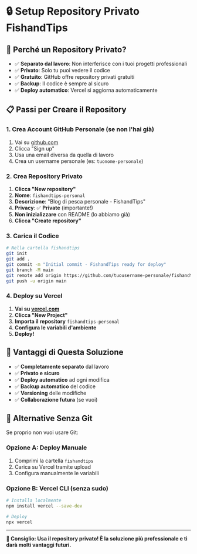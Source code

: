 # 🔒 Setup Repository Privato FishandTips

## 🎯 Perché un Repository Privato?

- ✅ **Separato dal lavoro**: Non interferisce con i tuoi progetti professionali
- ✅ **Privato**: Solo tu puoi vedere il codice
- ✅ **Gratuito**: GitHub offre repository privati gratuiti
- ✅ **Backup**: Il codice è sempre al sicuro
- ✅ **Deploy automatico**: Vercel si aggiorna automaticamente

## 📋 Passi per Creare il Repository

### 1. Crea Account GitHub Personale (se non l'hai già)

1. Vai su [github.com](https://github.com)
2. Clicca "Sign up"
3. Usa una email diversa da quella di lavoro
4. Crea un username personale (es: `tuonome-personale`)

### 2. Crea Repository Privato

1. **Clicca "New repository"**
2. **Nome**: `fishandtips-personal`
3. **Descrizione**: "Blog di pesca personale - FishandTips"
4. **Privacy**: ✅ **Private** (importante!)
5. **Non inizializzare** con README (lo abbiamo già)
6. **Clicca "Create repository"**

### 3. Carica il Codice

```bash
# Nella cartella fishandtips
git init
git add .
git commit -m "Initial commit - FishandTips ready for deploy"
git branch -M main
git remote add origin https://github.com/tuousername-personale/fishandtips-personal.git
git push -u origin main
```

### 4. Deploy su Vercel

1. **Vai su [vercel.com](https://vercel.com)**
2. **Clicca "New Project"**
3. **Importa il repository** `fishandtips-personal`
4. **Configura le variabili d'ambiente**
5. **Deploy!**

## 🔐 Vantaggi di Questa Soluzione

- ✅ **Completamente separato** dal lavoro
- ✅ **Privato e sicuro**
- ✅ **Deploy automatico** ad ogni modifica
- ✅ **Backup automatico** del codice
- ✅ **Versioning** delle modifiche
- ✅ **Collaborazione futura** (se vuoi)

## 🚀 Alternative Senza Git

Se proprio non vuoi usare Git:

### Opzione A: Deploy Manuale
1. Comprimi la cartella `fishandtips`
2. Carica su Vercel tramite upload
3. Configura manualmente le variabili

### Opzione B: Vercel CLI (senza sudo)
```bash
# Installa localmente
npm install vercel --save-dev

# Deploy
npx vercel
```

---

**🎯 Consiglio: Usa il repository privato! È la soluzione più professionale e ti darà molti vantaggi futuri.**






